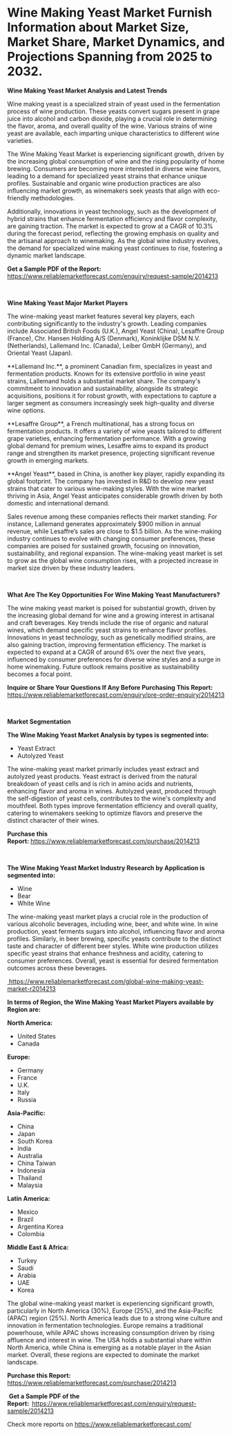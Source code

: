 <p><h1>Wine Making Yeast Market Furnish Information about Market Size, Market Share, Market Dynamics, and Projections Spanning from 2025 to 2032.</h1></p><p><strong>Wine Making Yeast Market Analysis and Latest Trends</strong></p>
<p><p>Wine making yeast is a specialized strain of yeast used in the fermentation process of wine production. These yeasts convert sugars present in grape juice into alcohol and carbon dioxide, playing a crucial role in determining the flavor, aroma, and overall quality of the wine. Various strains of wine yeast are available, each imparting unique characteristics to different wine varieties.</p><p>The Wine Making Yeast Market is experiencing significant growth, driven by the increasing global consumption of wine and the rising popularity of home brewing. Consumers are becoming more interested in diverse wine flavors, leading to a demand for specialized yeast strains that enhance unique profiles. Sustainable and organic wine production practices are also influencing market growth, as winemakers seek yeasts that align with eco-friendly methodologies.</p><p>Additionally, innovations in yeast technology, such as the development of hybrid strains that enhance fermentation efficiency and flavor complexity, are gaining traction. The market is expected to grow at a CAGR of 10.3% during the forecast period, reflecting the growing emphasis on quality and the artisanal approach to winemaking. As the global wine industry evolves, the demand for specialized wine making yeast continues to rise, fostering a dynamic market landscape.</p></p>
<p><strong>Get a Sample PDF of the Report:&nbsp;</strong> <a href="https://www.reliablemarketforecast.com/enquiry/request-sample/2014213?utm_campaign=2316&utm_medium=2&utm_source=Github&utm_content=ia&utm_term=07042025&utm_id=wine-making-yeast">https://www.reliablemarketforecast.com/enquiry/request-sample/2014213</a></p>
<p>&nbsp;</p>
<p><strong>Wine Making Yeast Major Market Players</strong></p>
<p><p>The wine-making yeast market features several key players, each contributing significantly to the industry's growth. Leading companies include Associated British Foods (U.K.), Angel Yeast (China), Lesaffre Group (France), Chr. Hansen Holding A/S (Denmark), Koninklijke DSM N.V. (Netherlands), Lallemand Inc. (Canada), Leiber GmbH (Germany), and Oriental Yeast (Japan).</p><p>**Lallemand Inc.**, a prominent Canadian firm, specializes in yeast and fermentation products. Known for its extensive portfolio in wine yeast strains, Lallemand holds a substantial market share. The company's commitment to innovation and sustainability, alongside its strategic acquisitions, positions it for robust growth, with expectations to capture a larger segment as consumers increasingly seek high-quality and diverse wine options.</p><p>**Lesaffre Group**, a French multinational, has a strong focus on fermentation products. It offers a variety of wine yeasts tailored to different grape varieties, enhancing fermentation performance. With a growing global demand for premium wines, Lesaffre aims to expand its product range and strengthen its market presence, projecting significant revenue growth in emerging markets.</p><p>**Angel Yeast**, based in China, is another key player, rapidly expanding its global footprint. The company has invested in R&D to develop new yeast strains that cater to various wine-making styles. With the wine market thriving in Asia, Angel Yeast anticipates considerable growth driven by both domestic and international demand.</p><p>Sales revenue among these companies reflects their market standing. For instance, Lallemand generates approximately $900 million in annual revenue, while Lesaffre’s sales are close to $1.5 billion. As the wine-making industry continues to evolve with changing consumer preferences, these companies are poised for sustained growth, focusing on innovation, sustainability, and regional expansion. The wine-making yeast market is set to grow as the global wine consumption rises, with a projected increase in market size driven by these industry leaders.</p></p>
<p>&nbsp;</p>
<p><strong>What Are The Key Opportunities For Wine Making Yeast Manufacturers?</strong></p>
<p><p>The wine making yeast market is poised for substantial growth, driven by the increasing global demand for wine and a growing interest in artisanal and craft beverages. Key trends include the rise of organic and natural wines, which demand specific yeast strains to enhance flavor profiles. Innovations in yeast technology, such as genetically modified strains, are also gaining traction, improving fermentation efficiency. The market is expected to expand at a CAGR of around 6% over the next five years, influenced by consumer preferences for diverse wine styles and a surge in home winemaking. Future outlook remains positive as sustainability becomes a focal point.</p></p>
<p><strong>Inquire or Share Your Questions If Any Before Purchasing This Report:</strong> <a href="https://www.reliablemarketforecast.com/enquiry/pre-order-enquiry/2014213?utm_campaign=2316&utm_medium=2&utm_source=Github&utm_content=ia&utm_term=07042025&utm_id=wine-making-yeast">https://www.reliablemarketforecast.com/enquiry/pre-order-enquiry/2014213</a></p>
<p>&nbsp;</p>
<p><strong>Market Segmentation</strong></p>
<p><strong>The Wine Making Yeast Market Analysis by types is segmented into:</strong></p>
<p><ul><li>Yeast Extract</li><li>Autolyzed Yeast</li></ul></p>
<p><p>The wine-making yeast market primarily includes yeast extract and autolyzed yeast products. Yeast extract is derived from the natural breakdown of yeast cells and is rich in amino acids and nutrients, enhancing flavor and aroma in wines. Autolyzed yeast, produced through the self-digestion of yeast cells, contributes to the wine's complexity and mouthfeel. Both types improve fermentation efficiency and overall quality, catering to winemakers seeking to optimize flavors and preserve the distinct character of their wines.</p></p>
<p><strong>Purchase this Report:&nbsp;</strong><a href="https://www.reliablemarketforecast.com/purchase/2014213?utm_campaign=2316&utm_medium=2&utm_source=Github&utm_content=ia&utm_term=07042025&utm_id=wine-making-yeast">https://www.reliablemarketforecast.com/purchase/2014213</a></p>
<p>&nbsp;</p>
<p><strong>The Wine Making Yeast Market Industry Research by Application is segmented into:</strong></p>
<p><ul><li>Wine</li><li>Bear</li><li>White Wine</li></ul></p>
<p><p>The wine-making yeast market plays a crucial role in the production of various alcoholic beverages, including wine, beer, and white wine. In wine production, yeast ferments sugars into alcohol, influencing flavor and aroma profiles. Similarly, in beer brewing, specific yeasts contribute to the distinct taste and character of different beer styles. White wine production utilizes specific yeast strains that enhance freshness and acidity, catering to consumer preferences. Overall, yeast is essential for desired fermentation outcomes across these beverages.</p></p>
<p><a href="https://www.reliablemarketforecast.com/global-wine-making-yeast-market-r2014213?utm_campaign=2316&utm_medium=2&utm_source=Github&utm_content=ia&utm_term=07042025&utm_id=wine-making-yeast">&nbsp;https://www.reliablemarketforecast.com/global-wine-making-yeast-market-r2014213</a></p>
<p><strong>In terms of Region, the Wine Making Yeast Market Players available by Region are:</strong></p>
<p>
    <p> <strong> North America: </strong>
        <ul>
            <li>United States</li>
            <li>Canada</li>
        </ul>
        </p> 
    <p> <strong> Europe: </strong>
        <ul>
            <li>Germany</li>
            <li>France</li>
            <li>U.K.</li>
            <li>Italy</li>
            <li>Russia</li>
        </ul>
        </p> 
    <p> <strong> Asia-Pacific: </strong>
        <ul>
            <li>China</li>
            <li>Japan</li>
            <li>South Korea</li>
            <li>India</li>
            <li>Australia</li>
            <li>China Taiwan</li>
            <li>Indonesia</li>
            <li>Thailand</li>
            <li>Malaysia</li>
        </ul>
        </p> 
    <p> <strong> Latin America: </strong>
        <ul>
            <li>Mexico</li>
            <li>Brazil</li>
            <li>Argentina Korea</li>
            <li>Colombia</li>
        </ul>
        </p> 
    <p> <strong> Middle East & Africa: </strong>
        <ul>
            <li>Turkey</li>
            <li>Saudi</li>
            <li>Arabia</li>
            <li>UAE</li>
            <li>Korea</li>
        </ul>
    </p>
    </p>
<p><p>The global wine-making yeast market is experiencing significant growth, particularly in North America (30%), Europe (25%), and the Asia-Pacific (APAC) region (25%). North America leads due to a strong wine culture and innovation in fermentation technologies. Europe remains a traditional powerhouse, while APAC shows increasing consumption driven by rising affluence and interest in wine. The USA holds a substantial share within North America, while China is emerging as a notable player in the Asian market. Overall, these regions are expected to dominate the market landscape.</p></p>
<p><strong>Purchase this Report: </strong><a href="https://www.reliablemarketforecast.com/purchase/2014213?utm_campaign=2316&utm_medium=2&utm_source=Github&utm_content=ia&utm_term=07042025&utm_id=wine-making-yeast">https://www.reliablemarketforecast.com/purchase/2014213</a></p>
<p>&nbsp;<strong>Get a Sample PDF of the Report:&nbsp;&nbsp;</strong><a href="https://www.reliablemarketforecast.com/enquiry/request-sample/2014213?utm_campaign=2316&utm_medium=2&utm_source=Github&utm_content=ia&utm_term=07042025&utm_id=wine-making-yeast">https://www.reliablemarketforecast.com/enquiry/request-sample/2014213</a></p>
<p><strong></strong></p>
<p>Check more reports on <a href="https://www.reliablemarketforecast.com/?utm_campaign=2316&utm_medium=2&utm_source=Github&utm_content=ia&utm_term=07042025&utm_id=wine-making-yeast">https://www.reliablemarketforecast.com/</a></p>
